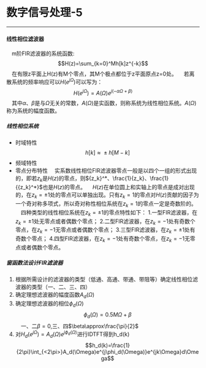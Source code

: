 # 数字信号处理-5

---
#### 线性相位滤波器
&emsp;m阶FIR滤波器的系统函数:
$$H(z)=\sum_{k=0}^Mh[k]z^{-k}$$
&emsp;在有限z平面上H(z)有M个零点，其M个极点都位于z平面原点z=0处。
&emsp;若离散系统的频率响应可以$H(e^{j\Omega})$可以写为：
$$H(e^{j\Omega})=A(\Omega)e^{j(-\alpha\Omega+\beta)}$$
&emsp;其中$\alpha、\beta$是与$\Omega$无关的常数，$A(\Omega)$是实函数，则称系统为线性相位系统。$A(\Omega)$称为系统的幅度函数。
##### 线性相位系统
* 时域特性
  $$h[k]\approx{}\pm{}h[M-k]$$
* 频域特性
* 零点分布特性
  &emsp;实系数线性相位FIR滤波器零点一般是以四个一组的形式出现的，即若$z_k$是$H(z)$的零点，则${z_k}^*、\frac{1}{z_k}、\frac{1}{{z_k}^*}$也是$H(z)$的零点。
  &emsp;$H(z)$在单位圆上和实轴上的零点是成对出现的，在$z_k=\pm{}1$处的零点可以单独出现。只有$z_k=1$的零点对$H(z)$贡献的因子为一个奇对称多项式，所以奇对称性相位系统在$z_k=1$的零点一定是奇数阶的。
  &emsp;四种类型的线性相位系统在$z_k=\pm{}1$的零点特性如下：
  1.一型FIR滤波器，在$z_k=\pm{}1$处无零点或者偶数个零点；
  2.二型FIR滤波器，在$z_k=-1$处有奇数个零点，在$z_k=-1$无零点或者偶数个零点；
  3.三型FIR滤波器，在$z_k=\pm{}1$处有奇数个零点；
  4.四型FIR滤波器，在$z_k=-1$处有奇数个零点，在$z_k=-1$无零点或者偶数个零点。

##### 窗函数法设计FIR滤波器
1. 根据所需设计的滤波器的类型（低通、高通、带通、带阻等）确定线性相位滤波器的类型（一、二、三、四）
2. 确定理想滤波器的幅度函数$A_d(\Omega)$
3. 确定理想滤波器的相位$\phi_d(\Omega)$
    $$\phi_d(\Omega)=0.5M\Omega+\beta$$
	&emsp;一、二$\beta=0$,三、四$\beta\approx\frac{\pi}{2}$
4. 对$H_d(e^{j\Omega})=A_d(\Omega)e^{j\phi_d(\Omega)}$进行IDTFT得到h_d(k)
    $$h_d(k)=\frac{1}{2\pi}\int_{<2\pi>}A_d(\Omega)e^{j\phi_d(\Omega)}e^{jk\Omega}d\Omega$$